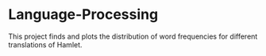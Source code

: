 # Language-Processing

This project finds and plots the distribution of word frequencies for different translations of Hamlet. 
